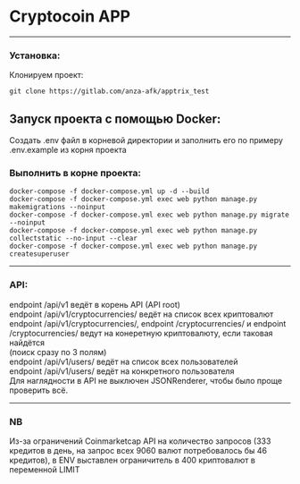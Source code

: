 # Cryptocoin APP
____
### Установка:

Клонируем проект:

    git clone https://gitlab.com/anza-afk/apptrix_test

## Запуск проекта с помощью Docker:

Создать .env файл в корневой директории и заполнить его по примеру .env.example из корня проекта

### Выполнить в корне проекта:

    docker-compose -f docker-compose.yml up -d --build
    docker-compose -f docker-compose.yml exec web python manage.py makemigrations --noinput
    docker-compose -f docker-compose.yml exec web python manage.py migrate --noinput
    docker-compose -f docker-compose.yml exec web python manage.py collectstatic --no-input --clear
    docker-compose -f docker-compose.yml exec web python manage.py createsuperuser

____ 
### API:

endpoint /api/v1 ведёт в корень API (API root)</br>
endpoint /api/v1/cryptocurrencies/ ведёт на список всех криптовалют</br>
endpoint /api/v1/cryptocurrencies/<name>, endpoint /cryptocurrencies/<symbol> и endpoint /cryptocurrencies/<id> ведут на конеретную криптовалюту, если таковая найдётся</br>
(поиск сразу по 3 полям)</br>
endpoint /api/v1/users/ ведёт на список всех пользователей</br>
endpoint /api/v1/users/<pk> ведёт на конкретного пользователя</br>
Для наглядности в API не выключен JSONRenderer, чтобы было проще проверить всё.

____
### NB
Из-за ограничений Coinmarketcap API на количество запросов (333 кредитов в день, на запрос всех 9060 валют потребовалось бы 46 кредитов), в ENV выставлен ограничитель в 400 криптовалют в переменной LIMIT
